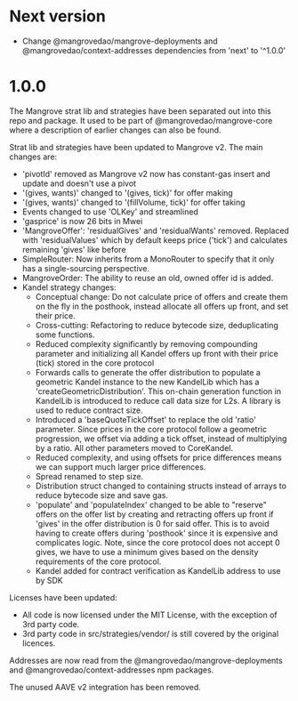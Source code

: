 # Next version

- Change @mangrovedao/mangrove-deployments and @mangrovedao/context-addresses dependencies from 'next' to '^1.0.0'

# 1.0.0

The Mangrove strat lib and strategies have been separated out into this repo and package. It used to be part of @mangrovedao/mangrove-core where a description of earlier changes can also be found.

Strat lib and strategies have been updated to Mangrove v2.
The main changes are:

- 'pivotId' removed as Mangrove v2 now has constant-gas insert and update and doesn't use a pivot
- '(gives, wants)' changed to '(gives, tick)' for offer making
- '(gives, wants)' changed to '(fillVolume, tick)' for offer taking
- Events changed to use 'OLKey' and streamlined
- 'gasprice' is now 26 bits in Mwei
- 'MangroveOffer': 'residualGives' and 'residualWants' removed. Replaced with 'residualValues' which by default keeps price ('tick') and calculates remaining 'gives' like before
- SimpleRouter: Now inherits from a MonoRouter to specify that it only has a single-sourcing perspective.
- MangroveOrder: The ability to reuse an old, owned offer id is added.
- Kandel strategy changes:
  - Conceptual change: Do not calculate price of offers and create them on the fly in the posthook, instead allocate all offers up front, and set their price.
  - Cross-cutting: Refactoring to reduce bytecode size, deduplicating some functions.
  - Reduced complexity significantly by removing compounding parameter and initializing all Kandel offers up front with their price (tick) stored in the core protocol
  - Forwards calls to generate the offer distribution to populate a geometric Kandel instance to the new KandelLib which has a 'createGeometricDistribution'. This on-chain generation function in KandelLib is introduced to reduce call data size for L2s. A library is used to reduce contract size.
  - Introduced a 'baseQuoteTickOffset' to replace the old 'ratio' parameter. Since prices in the core protocol follow a geometric progression, we offset via adding a tick offset, instead of multiplying by a ratio. All other parameters moved to CoreKandel.
  - Reduced complexity, and using offsets for price differences means we can support much larger price differences.
  - Spread renamed to step size.
  - Distribution struct changed to containing structs instead of arrays to reduce bytecode size and save gas.
  - 'populate' and 'populateIndex' changed to be able to "reserve" offers on the offer list by creating and retracting offers up front if 'gives' in the offer distribution is 0 for said offer. This is to avoid having to create offers during 'posthook' since it is expensive and complicates logic. Note, since the core protocol does not accept 0 gives, we have to use a minimum gives based on the density requirements of the core protocol.
  - Kandel added for contract verification as KandelLib address to use by SDK

Licenses have been updated:

- All code is now licensed under the MIT License, with the exception of 3rd party code.
- 3rd party code in src/strategies/vendor/ is still covered by the original licences.

Addresses are now read from the @mangrovedao/mangrove-deployments and @mangrovedao/context-addresses npm packages.

The unused AAVE v2 integration has been removed.
